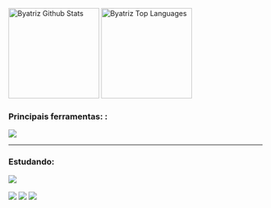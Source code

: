 



<img src="https://readme-typing-svg.herokuapp.com/?lines=+Ol%C3%A1%2C%20me%20Chamo%20Byatriz%20dos%20Santos;%20Bem-vindo(a)%20ao%20meu%20Github%20;&font=Anton&left=true&width=650&height=120&color=00BFFF&vCenter=true&size=45%22" alt=""/>



 <a href="https://github.com/Bya61"><img alt="Byatriz Github Stats" height="180em" src="https://github-readme-stats.vercel.app/api?username=Bya61&show_icons=true&count_private=true&theme=react&hide_border=true&bg_color=0D1117" /></a>
  <a href="https://github.com/Bya61"><img alt="Byatriz Top Languages" height="180em" src="https://github-readme-stats.vercel.app/api/top-langs/?username=Bya61&langs_count=8&count_private=true&layout=compact&theme=react&hide_border=true&bg_color=0D1117" /></a>
  <br/>

<p align="center">
<h3>Principais ferramentas:
  :</h3>
  <a href="https://skillicons.dev">
    <img src="https://skillicons.dev/icons?i=html,css,react,js,mysql,bootstrap,github,postman&theme=dark" />
  </a>
</p>

---

 

  
### Estudando:

</div>
 <a href="https://skillicons.dev">
    <img src="https://skillicons.dev/icons?i=java,python,azure&theme=dark" />
  </a>
  <br><br>


<div>
   <a href="https://www.instagram.com/byaa_dossantos/" target="_blank"><img src="https://img.shields.io/badge/-Instagram-%23E4405F?style=for-the-badge&logo=instagram&logoColor=white" target="_blank"></a>
   <a href = "byatriz.k2.k2@gmail.com"><img src="https://img.shields.io/badge/-Gmail-%23333?style=for-the-badge&logo=gmail&logoColor=white" target="_blank"></a>
   <a href="[https://www.linkedin.com/in/mu-jacobina-lima/](https://www.linkedin.com/in/byatriz-dos-santos-vieira-057a15230/)" target="_blank"><img src="https://img.shields.io/badge/-LinkedIn-%230077B5?style=for-the-badge&logo=linkedin&logoColor=white" target="_blank"></a>
</div>
